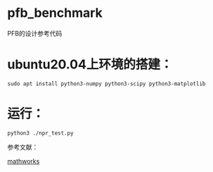 # pfb_benchmark
PFB的设计参考代码

# ubuntu20.04上环境的搭建：
```
sudo apt install python3-numpy python3-scipy python3-matplotlib
```

# 运行：
```
python3 ./npr_test.py
```

参考文献：

[mathworks](https://www.mathworks.com/matlabcentral/fileexchange/15813-near-perfect-reconstruction-polyphase-filterbank
)
